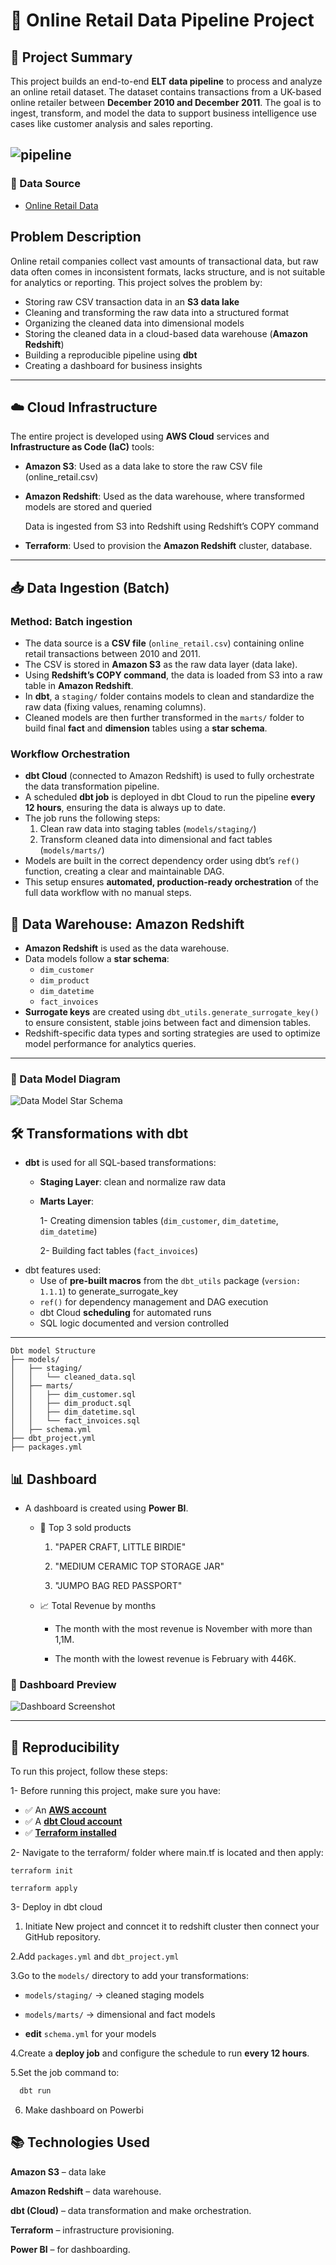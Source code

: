 # 🛒 Online Retail Data Pipeline Project

## 📌 Project Summary

This project builds an end-to-end **ELT data pipeline** to process and analyze an online retail dataset. The dataset contains transactions from a UK-based online retailer between **December 2010 and December 2011**. The goal is to ingest, transform, and model the data to support business intelligence use cases like customer analysis and sales reporting.

![pipeline](https://github.com/neema233/Online-Retail-Data-Pipeline/blob/master/pipline.png)
---
### 🔗 Data Source

- [Online Retail Data](https://www.kaggle.com/datasets/tunguz/online-retail)

## Problem Description

Online retail companies collect vast amounts of transactional data, but raw data often comes in inconsistent formats, lacks structure, and is not suitable for analytics or reporting. This project solves the problem by:

- Storing raw CSV transaction data in an **S3 data lake**
- Cleaning and transforming the raw data into a structured format
- Organizing the cleaned data into dimensional models
- Storing the cleaned data in a cloud-based data warehouse (**Amazon Redshift**)
- Building a reproducible pipeline using **dbt**
- Creating a dashboard for business insights

---

## ☁️ Cloud Infrastructure

The entire project is developed using **AWS Cloud** services and **Infrastructure as Code (IaC)** tools:

- **Amazon S3**: Used as a data lake to store the raw CSV file (online_retail.csv)

- **Amazon Redshift**: Used as the data warehouse, where transformed models are stored and queried

  Data is ingested from S3 into Redshift using Redshift’s COPY command

- **Terraform**: Used to provision the **Amazon Redshift** cluster, database.

---

## 📥 Data Ingestion (Batch)

### Method: **Batch ingestion**

- The data source is a **CSV file** (`online_retail.csv`) containing online retail transactions between 2010 and 2011.
- The CSV is stored in **Amazon S3** as the raw data layer (data lake).
- Using **Redshift’s COPY command**, the data is loaded from S3 into a raw table in **Amazon Redshift**.
- In **dbt**, a `staging/` folder contains models to clean and standardize the raw data (fixing values, renaming columns).
- Cleaned models are then further transformed in the `marts/` folder to build final **fact** and **dimension** tables using a **star schema**.

### Workflow Orchestration

- **dbt Cloud** (connected to Amazon Redshift) is used to fully orchestrate the data transformation pipeline.
- A scheduled **dbt job** is deployed in dbt Cloud to run the pipeline **every 12 hours**, ensuring the data is always up to date.
- The job runs the following steps:
  1. Clean raw data into staging tables (`models/staging/`)
  2. Transform cleaned data into dimensional and fact tables (`models/marts/`)
- Models are built in the correct dependency order using dbt’s `ref()` function, creating a clear and maintainable DAG.
- This setup ensures **automated, production-ready orchestration** of the full data workflow with no manual steps.

## 🏢 Data Warehouse: Amazon Redshift

- **Amazon Redshift** is used as the data warehouse.
- Data models follow a **star schema**:
  - `dim_customer`
  - `dim_product`
  - `dim_datetime`
  - `fact_invoices`
- **Surrogate keys** are created using `dbt_utils.generate_surrogate_key()` to ensure consistent, stable joins between fact and dimension tables.
- Redshift-specific data types and sorting strategies are used to optimize model performance for analytics queries.

---
### 🧩 Data Model Diagram

![Data Model Star Schema](https://github.com/neema233/Online-Retail-Data-Pipeline/blob/master/Powerbi/modeling.png)

## 🛠️ Transformations with dbt

- **dbt** is used for all SQL-based transformations:
   - **Staging Layer**: clean and normalize raw data
  -  **Marts Layer**:
    
       1- Creating dimension tables (`dim_customer`, `dim_datetime`, `dim_datetime`)

       2- Building fact tables (`fact_invoices`)
- dbt features used:
  - Use of **pre-built macros** from the `dbt_utils` package (`version: 1.1.1`) to generate_surrogate_key
  - `ref()` for dependency management and DAG execution
  - dbt Cloud **scheduling** for automated runs
  - SQL logic documented and version controlled

---
    Dbt model Structure
    ├── models/
    │   ├── staging/
    │   │   └── cleaned_data.sql         
    │   ├── marts/
    │   │   ├── dim_customer.sql         
    │   │   ├── dim_product.sql           
    │   │   ├── dim_datetime.sql          
    │   │   └── fact_invoices.sql  
    │   ├── schema.yml
    ├── dbt_project.yml
    ├── packages.yml



## 📊 Dashboard

- A dashboard is created using **Power BI**.
  - 🎁 Top 3 sold products
    1. "PAPER CRAFT, LITTLE BIRDIE"

    2. "MEDIUM CERAMIC TOP STORAGE JAR"

    3. "JUMPO BAG RED PASSPORT" 
  
  - 📈 Total Revenue by months
  
    - The month with the most revenue is November with more than 1,1M.

    - The month with the lowest revenue is February with 446K.

### 📸 Dashboard Preview

![Dashboard Screenshot](https://github.com/neema233/Online-Retail-Data-Pipeline/blob/master/Powerbi/Retail_png.png)

---

## 🔁 Reproducibility

To run this project, follow these steps:

1- Before running this project, make sure you have:

- ✅ An [**AWS account**](https://signin.aws.amazon.com/signup?request_type=register)
- ✅ A [**dbt Cloud account**](https://www.getdbt.com/product/dbt-cloud)
- ✅ [**Terraform installed**](https://developer.hashicorp.com/terraform/install)

2- Navigate to the terraform/ folder where main.tf is located and then apply:

  ```terraform init ```
  
  ```terraform apply```

3- Deploy in dbt cloud
  1. Initiate New project and conncet it to redshift cluster then connect your GitHub repository.
  
  2.Add `packages.yml` and `dbt_project.yml`
  
  3.Go to the `models/` directory to add your transformations:
  
  - `models/staging/` → cleaned staging models  
  
  - `models/marts/` → dimensional and fact models
  
  - **edit** `schema.yml` for your models

  4.Create a **deploy job** and configure the schedule to run **every 12 hours**.

  5.Set the job command to:

  ```bash
    dbt run
```
  6. Make dashboard on Powerbi

## 📚 Technologies Used
**Amazon S3** – data lake

**Amazon Redshift** – data warehouse.

**dbt (Cloud)** – data transformation and make orchestration. 

**Terraform** – infrastructure provisioning.

**Power BI** – for dashboarding.


